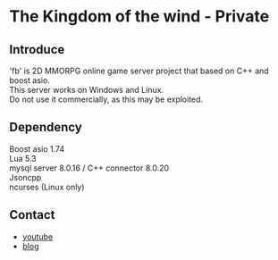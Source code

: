 # The Kingdom of the wind - Private

## Introduce
'fb' is 2D MMORPG online game server project that based on C++ and boost asio.
<br>
This server works on Windows and Linux.
<br>
Do not use it commercially, as this may be exploited.

## Dependency
Boost asio 1.74
<br>
Lua 5.3
<br>
mysql server 8.0.16 / C++ connector 8.0.20
<br>
Jsoncpp
<br>
ncurses (Linux only)

## Contact
 - [youtube](https://www.youtube.com/channel/UCPcH5qX7aLTFs3mgh32_FVQ?view_as=subscriber)
 - [blog](https://blog.naver.com/boyism)
